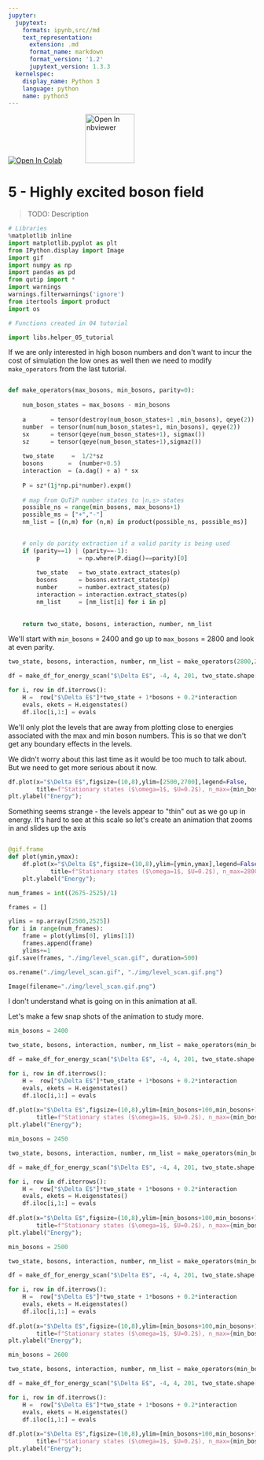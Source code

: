 ```yaml
---
jupyter:
  jupytext:
    formats: ipynb,src//md
    text_representation:
      extension: .md
      format_name: markdown
      format_version: '1.2'
      jupytext_version: 1.3.3
  kernelspec:
    display_name: Python 3
    language: python
    name: python3
---
```


<a href="https://colab.research.google.com/github/project-ida/two-state-quantum-systems/blob/master/04-spin-boson-model.ipynb" target="_parent"><img src="https://colab.research.google.com/assets/colab-badge.svg" alt="Open In Colab"/></a> &nbsp;&nbsp;&nbsp;&nbsp;&nbsp;&nbsp;&nbsp;&nbsp;&nbsp;&nbsp; <a href="https://nbviewer.jupyter.org/github/project-ida/two-state-quantum-systems/blob/master/04-spin-boson-model.ipynb" target="_parent"><img src="https://nbviewer.jupyter.org/static/img/nav_logo.svg" alt="Open In nbviewer" width="100"/></a>


# 5 - Highly excited boson field


> TODO: Description

```python
# Libraries
%matplotlib inline
import matplotlib.pyplot as plt
from IPython.display import Image
import gif
import numpy as np
import pandas as pd
from qutip import *
import warnings
warnings.filterwarnings('ignore')
from itertools import product
import os

# Functions created in 04 tutorial

import libs.helper_05_tutorial
```

If we are only interested in high boson numbers and don't want to incur the cost of simulation the low ones as well then we need to modify `make_operators` from the last tutorial.

```python

def make_operators(max_bosons, min_bosons, parity=0):
    
    num_boson_states = max_bosons - min_bosons
    
    a       = tensor(destroy(num_boson_states+1 ,min_bosons), qeye(2))   # tensorised boson destruction operator
    number  = tensor(num(num_boson_states+1, min_bosons), qeye(2))       # tensorised boson number operator
    sx      = tensor(qeye(num_boson_states+1), sigmax())                 # tensorised sigma_x operator
    sz      = tensor(qeye(num_boson_states+1),sigmaz())                  # tensorised sigma_z operator
    
    two_state     =  1/2*sz                                             # two state system energy operator
    bosons       =  (number+0.5)                                        # boson energy operator
    interaction  = (a.dag() + a) * sx                                   # interaction energy operator      
    
    P = sz*(1j*np.pi*number).expm()                                     # parity operator 
    
    # map from QuTiP number states to |n,±> states
    possible_ns = range(min_bosons, max_bosons+1)
    possible_ms = ["+","-"]
    nm_list = [(n,m) for (n,m) in product(possible_ns, possible_ms)]

    
    # only do parity extraction if a valid parity is being used
    if (parity==1) | (parity==-1):
        p           = np.where(P.diag()==parity)[0]
        
        two_state   = two_state.extract_states(p)
        bosons      = bosons.extract_states(p)
        number      = number.extract_states(p)
        interaction = interaction.extract_states(p)
        nm_list     = [nm_list[i] for i in p]
    
    
    return two_state, bosons, interaction, number, nm_list
```

We'll start with `min_bosons` = 2400 and go up to `max_bosons` = 2800 and look at even parity.

```python
two_state, bosons, interaction, number, nm_list = make_operators(2800,2400,1)

df = make_df_for_energy_scan("$\Delta E$", -4, 4, 201, two_state.shape[0])

for i, row in df.iterrows():
    H =  row["$\Delta E$"]*two_state + 1*bosons + 0.2*interaction
    evals, ekets = H.eigenstates()
    df.iloc[i,1:] = evals
```

We'll only plot the levels that are away from plotting close to energies associated with the max and min boson numbers. This is so that we don't get any boundary effects in the levels. 

We didn't worry about this last time as it would be too much to talk about. But we need to get more serious about it now.

```python
df.plot(x="$\Delta E$",figsize=(10,8),ylim=[2500,2700],legend=False, 
        title=f"Stationary states ($\omega=1$, $U=0.2$), n_max={min_bosons+200}, n_min ={min_bosons}      (Fig 1)");
plt.ylabel("Energy");
```

Something seems strange - the levels appear to "thin" out as we go up in energy. It's hard to see at this scale so let's create an animation that zooms in and slides up the axis

```python

@gif.frame
def plot(ymin,ymax):
    df.plot(x="$\Delta E$",figsize=(10,8),ylim=[ymin,ymax],legend=False, 
            title=f"Stationary states ($\omega=1$, $U=0.2$), n_max=2800, n_min =2400");
    plt.ylabel("Energy");

num_frames = int((2675-2525)/1)

frames = []

ylims = np.array([2500,2525])
for i in range(num_frames):
    frame = plot(ylims[0], ylims[1])
    frames.append(frame)
    ylims+=1
gif.save(frames, "./img/level_scan.gif", duration=500)    
```

```python
os.rename("./img/level_scan.gif", "./img/level_scan.gif.png")
```

```python
Image(filename="./img/level_scan.gif.png")
```

I don't understand what is going on in this animation at all.


Let's make a few snap shots of the animation to study more.

```python jupyter={"source_hidden": true}
min_bosons = 2400

two_state, bosons, interaction, number, nm_list = make_operators(min_bosons+200,min_bosons,1)

df = make_df_for_energy_scan("$\Delta E$", -4, 4, 201, two_state.shape[0])

for i, row in df.iterrows():
    H =  row["$\Delta E$"]*two_state + 1*bosons + 0.2*interaction
    evals, ekets = H.eigenstates()
    df.iloc[i,1:] = evals
    
df.plot(x="$\Delta E$",figsize=(10,8),ylim=[min_bosons+100,min_bosons+120],legend=False, 
        title=f"Stationary states ($\omega=1$, $U=0.2$), n_max={min_bosons+200}, n_min ={min_bosons}      (Fig 2)");
plt.ylabel("Energy");
```

```python jupyter={"source_hidden": true}
min_bosons = 2450

two_state, bosons, interaction, number, nm_list = make_operators(min_bosons+200,min_bosons,1)

df = make_df_for_energy_scan("$\Delta E$", -4, 4, 201, two_state.shape[0])

for i, row in df.iterrows():
    H =  row["$\Delta E$"]*two_state + 1*bosons + 0.2*interaction
    evals, ekets = H.eigenstates()
    df.iloc[i,1:] = evals
    
df.plot(x="$\Delta E$",figsize=(10,8),ylim=[min_bosons+100,min_bosons+120],legend=False, 
        title=f"Stationary states ($\omega=1$, $U=0.2$), n_max={min_bosons+200}, n_min ={min_bosons}      (Fig 2)");
plt.ylabel("Energy");
```

```python jupyter={"source_hidden": true}
min_bosons = 2500

two_state, bosons, interaction, number, nm_list = make_operators(min_bosons+200,min_bosons,1)

df = make_df_for_energy_scan("$\Delta E$", -4, 4, 201, two_state.shape[0])

for i, row in df.iterrows():
    H =  row["$\Delta E$"]*two_state + 1*bosons + 0.2*interaction
    evals, ekets = H.eigenstates()
    df.iloc[i,1:] = evals
    
df.plot(x="$\Delta E$",figsize=(10,8),ylim=[min_bosons+100,min_bosons+120],legend=False, 
        title=f"Stationary states ($\omega=1$, $U=0.2$), n_max={min_bosons+200}, n_min ={min_bosons}      (Fig 2)");
plt.ylabel("Energy");
```

```python jupyter={"source_hidden": true}
min_bosons = 2600

two_state, bosons, interaction, number, nm_list = make_operators(min_bosons+200,min_bosons,1)

df = make_df_for_energy_scan("$\Delta E$", -4, 4, 201, two_state.shape[0])

for i, row in df.iterrows():
    H =  row["$\Delta E$"]*two_state + 1*bosons + 0.2*interaction
    evals, ekets = H.eigenstates()
    df.iloc[i,1:] = evals
    
df.plot(x="$\Delta E$",figsize=(10,8),ylim=[min_bosons+100,min_bosons+120],legend=False, 
        title=f"Stationary states ($\omega=1$, $U=0.2$), n_max={min_bosons+200}, n_min ={min_bosons}      (Fig 2)");
plt.ylabel("Energy");
```

